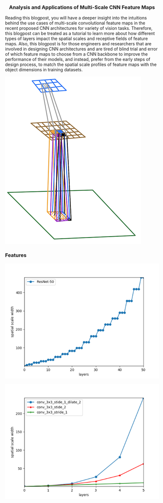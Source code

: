 <h3 align="center">
<p>Analysis and Applications of Multi-Scale CNN Feature Maps
</h3>
Reading this blogpost, you will have a deeper insight into the intuitions behind the use cases of multi-scale convolutional feature maps in the recent proposed CNN architectures for variety of vision tasks. Therefore, this blogpost can be treated as a tutorial to learn more about how different types of layers impact the spatial scales and receptive fields of feature maps. Also, this blogpost is for those engineers and researchers that are involved in designing CNN architectures and are tired of blind trial and error of which feature maps to choose from a CNN backbone to improve the performance of their models, and instead, prefer from the early steps of design process, to match the spatial scale profiles of feature maps with the object dimensions in training datasets.

![Image description](2x2pooling.png)

### Features
![Image description](resnet-50.png)

![Image description](dilated.png)



